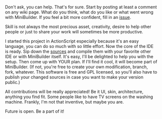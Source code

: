 Don't ask, you can help. That's for sure. Start by posting at least a comment on any wiki page. What do you think, what do you like or what went wrong with MiniBuilder. If you feel a bit more confident, fill in an [issue](http://code.google.com/p/minibuilder/issues/entry).

Skill is not always the most precious asset, creativity, desire to help other people or just to share your work will sometimes be more productive.

I started this project in ActionScript especially because it's an easy language, you can do so much with so little effort. Now the core of the IDE is ready. Sip down the [sources](http://code.google.com/p/minibuilder/source/browse/) and compile them with your favorite other IDE or with MiniBuilder itself. It's easy, I'll be delighted to help you with the setup. Then come up with YOUR plan. If I'll find it cool, it will become part of MiniBuilder. (If not, you're free to create your own modification, branch, fork, whatever. This software is free and GPL licensed, so you'll also have to publish your changed sources in case you want to make your version public.)

All contributions will be really appreciated! Be it UI, skin, architecture, anything you find fit. Some people like to have TV screens on the washing machine. Frankly, I'm not that inventive, but maybe you are.

Future is open. Be a part of it!